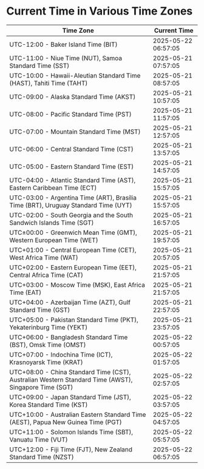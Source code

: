 # Current Time in Various Time Zones

| Time Zone | Current Time |
|-----------|--------------|
| UTC-12:00 - Baker Island Time (BIT) | 2025-05-22 06:57:05 |
| UTC-11:00 - Niue Time (NUT), Samoa Standard Time (SST) | 2025-05-21 07:57:05 |
| UTC-10:00 - Hawaii-Aleutian Standard Time (HAST), Tahiti Time (TAHT) | 2025-05-21 08:57:05 |
| UTC-09:00 - Alaska Standard Time (AKST) | 2025-05-21 10:57:05 |
| UTC-08:00 - Pacific Standard Time (PST) | 2025-05-21 11:57:05 |
| UTC-07:00 - Mountain Standard Time (MST) | 2025-05-21 12:57:05 |
| UTC-06:00 - Central Standard Time (CST) | 2025-05-21 13:57:05 |
| UTC-05:00 - Eastern Standard Time (EST) | 2025-05-21 14:57:05 |
| UTC-04:00 - Atlantic Standard Time (AST), Eastern Caribbean Time (ECT) | 2025-05-21 15:57:05 |
| UTC-03:00 - Argentina Time (ART), Brasília Time (BRT), Uruguay Standard Time (UYT) | 2025-05-21 15:57:05 |
| UTC-02:00 - South Georgia and the South Sandwich Islands Time (SGT) | 2025-05-21 16:57:05 |
| UTC±00:00 - Greenwich Mean Time (GMT), Western European Time (WET) | 2025-05-21 19:57:05 |
| UTC+01:00 - Central European Time (CET), West Africa Time (WAT) | 2025-05-21 20:57:05 |
| UTC+02:00 - Eastern European Time (EET), Central Africa Time (CAT) | 2025-05-21 21:57:05 |
| UTC+03:00 - Moscow Time (MSK), East Africa Time (EAT) | 2025-05-21 21:57:05 |
| UTC+04:00 - Azerbaijan Time (AZT), Gulf Standard Time (GST) | 2025-05-21 22:57:05 |
| UTC+05:00 - Pakistan Standard Time (PKT), Yekaterinburg Time (YEKT) | 2025-05-21 23:57:05 |
| UTC+06:00 - Bangladesh Standard Time (BST), Omsk Time (OMST) | 2025-05-22 00:57:05 |
| UTC+07:00 - Indochina Time (ICT), Krasnoyarsk Time (KRAT) | 2025-05-22 01:57:05 |
| UTC+08:00 - China Standard Time (CST), Australian Western Standard Time (AWST), Singapore Time (SGT) | 2025-05-22 02:57:05 |
| UTC+09:00 - Japan Standard Time (JST), Korea Standard Time (KST) | 2025-05-22 03:57:05 |
| UTC+10:00 - Australian Eastern Standard Time (AEST), Papua New Guinea Time (PGT) | 2025-05-22 04:57:05 |
| UTC+11:00 - Solomon Islands Time (SBT), Vanuatu Time (VUT) | 2025-05-22 05:57:05 |
| UTC+12:00 - Fiji Time (FJT), New Zealand Standard Time (NZST) | 2025-05-22 06:57:05 |
